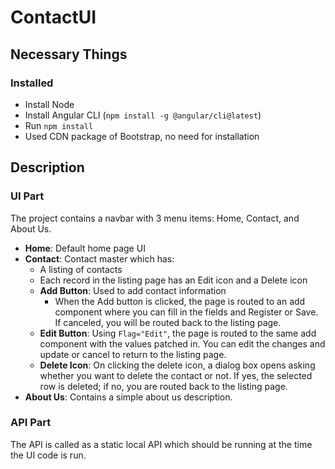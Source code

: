 # ContactUI

## Necessary Things

### Installed

- Install Node
- Install Angular CLI (`npm install -g @angular/cli@latest`)
- Run `npm install`
- Used CDN package of Bootstrap, no need for installation

## Description

### UI Part

The project contains a navbar with 3 menu items: Home, Contact, and About Us.

- **Home**: Default home page UI
- **Contact**: Contact master which has:
  - A listing of contacts
  - Each record in the listing page has an Edit icon and a Delete icon
  - **Add Button**: Used to add contact information
    - When the Add button is clicked, the page is routed to an add component where you can fill in the fields and Register or Save. If canceled, you will be routed back to the listing page.
  - **Edit Button**: Using `Flag="Edit"`, the page is routed to the same add component with the values patched in. You can edit the changes and update or cancel to return to the listing page.
  - **Delete Icon**: On clicking the delete icon, a dialog box opens asking whether you want to delete the contact or not. If yes, the selected row is deleted; if no, you are routed back to the listing page.
- **About Us**: Contains a simple about us description.

### API Part

The API is called as a static local API which should be running at the time the UI code is run.
